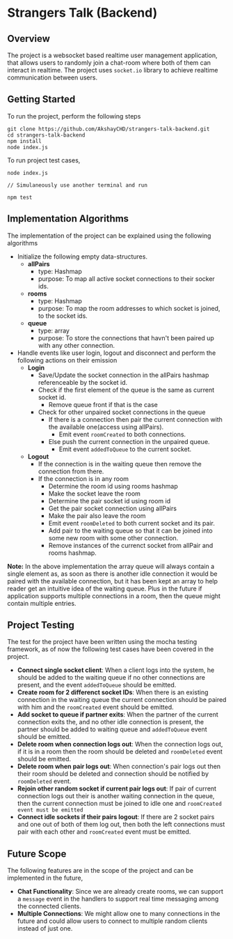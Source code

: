 # Strangers Talk (Backend)

## Overview
The project is a websocket based realtime user management application, that allows users to randomly join a chat-room where both of them can 
interact in realtime. The project uses `socket.io` library to achieve realtime communication between users. 

## Getting Started
To run the project, perform the following steps
```
git clone https://github.com/AkshayCHD/strangers-talk-backend.git
cd strangers-talk-backend
npm install
node index.js
```
To run project test cases, 
```
node index.js

// Simulaneously use another terminal and run

npm test
```

## Implementation Algorithms
The implementation of the project can be explained using the following algorithms
* Initialize the following empty data-structures.
    * **allPairs**
        * type: Hashmap
        * purpose: To map all active socket connections to their socker ids.
    * **rooms**
        * type: Hashmap
        * purpose: To map the room addresses to which socket is joined, to the socket ids.
    * **queue**
        * type: array
        * purpose: To store the connections that havn't been paired up with any other connection.
* Handle events like user login, logout and disconnect and perform the following actions on their emission
    * **Login**
        * Save/Update the socket connection in the allPairs hashmap referenceable by the socket id.
        * Check if the first element of the queue is the same as current socket id.
            * Remove queue front if that is the case
        * Check for other unpaired socket connections in the queue
            * If there is a connection then pair the current connection with the available one(access using allPairs).
                * Emit event `roomCreated`  to both connections.
            * Else push the current connection in the unpaired queue.
                * Emit event `addedToQueue` to the current socket.
    * **Logout**
        * If the connection is in the waiting queue then remove the connection from there.
        * If the connection is in any room
            * Determine the room id using rooms hashmap
            * Make the socket leave the room
            * Determine the pair socket id using room id
            * Get the pair socket connection using allPairs
            * Make the pair also leave the room
            * Emit event `roomDeleted` to both current socket and its pair.
            * Add pair to the waiting queue so that it can be joined into some new room with some other connection.
            * Remove instances of the currenct socket from allPair and rooms hashmap.

**Note:** In the above implementation the array queue will always contain a single element as, as soon as there is another idle connection it
would be paired with the available connection, but it has been kept an array to help reader get an intuitive idea of the waiting queue. Plus in the future if
application supports multiple connections in a room, then the queue might contain multiple entries.


## Project Testing
The test for the project have been written using the mocha testing framework, as of now the following test cases have been covered in the project.
* **Connect single socket client**: When a client logs into the system, he should be added to the waiting queue if no other connections are present, and the event 
    `addedToQueue` should be emitted.
* **Create room for 2 differenct socket IDs**: When there is an existing connection in the waiting queue the current connection should be paired with him and the
    `roomCreated` event should be emitted.
* **Add socket to queue if partner exits**: When the partner of the current connection exits the, and no other idle connection is present, the partner should be
    added to waiting queue and `addedToQueue` event should be emitted.
* **Delete room when connection logs out**: When the connection logs out, if it is in a room then the room should be deleted and `roomDeleted` event should
    be emitted.
* **Delete room when pair logs out**: When connection's pair logs out then their room should be deleted and connection should be notified by `roomDeleted` event.
* **Rejoin other random socket if current pair logs out**: If pair of current connection logs out their is another waiting connection in the queue, then the
    current connection must be joined to idle one and `roomCreated event must be emitted`
* **Connect idle sockets if their pairs logout**: If there are 2 socket pairs and one out of both of them log out, then both the left connections must pair with each
    other and `roomCreated` event must be emitted.

## Future Scope
The following features are in the scope of the project and can be implemented in the future,
 * **Chat Functionality**: Since we are already create rooms, we can support a `message` event in the handlers to support real time messaging among the connected
    clients.
* **Multiple Connections**: We might allow one to many connections in the future and could allow users to connect to multiple random clients instead of just one.
